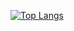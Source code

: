 [![Top Langs](https://github-readme-stats.vercel.app/api/top-langs/?username=art22m&langs_count=5&theme=radical&hide=CMake,Makefile)](https://www.youtube.com/watch?v=dQw4w9WgXcQ)


<!--
**art22m/art22m** is a ✨ _special_ ✨ repository because its `README.md` (this file) appears on your GitHub profile.

Here are some ideas to get you started:

- 🔭 I’m currently working on ...
- 🌱 I’m currently learning ...
- 👯 I’m looking to collaborate on ...
- 🤔 I’m looking for help with ...
- 💬 Ask me about ...
- 📫 How to reach me: ...
- 😄 Pronouns: ...
- ⚡ Fun fact: ...
-->
